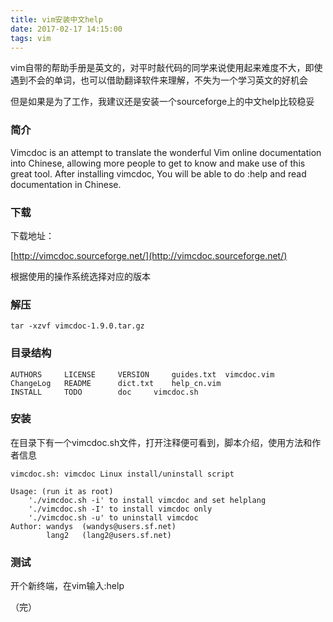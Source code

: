 ```yaml
---
title: vim安装中文help
date: 2017-02-17 14:15:00
tags: vim
---
```


vim自带的帮助手册是英文的，对平时敲代码的同学来说使用起来难度不大，即使遇到不会的单词，也可以借助翻译软件来理解，不失为一个学习英文的好机会

但是如果是为了工作，我建议还是安装一个sourceforge上的中文help比较稳妥

### 简介

Vimcdoc is an attempt to translate the wonderful Vim online documentation into Chinese, allowing more people to get to know and make use of this great tool. After installing vimcdoc, You will be able to do :help and read documentation in Chinese. 

### 下载

下载地址：

[http://vimcdoc.sourceforge.net/](http://vimcdoc.sourceforge.net/)

根据使用的操作系统选择对应的版本

### 解压

```
tar -xzvf vimcdoc-1.9.0.tar.gz
```

### 目录结构

```
AUTHORS		LICENSE		VERSION		guides.txt	vimcdoc.vim
ChangeLog	README		dict.txt	help_cn.vim
INSTALL		TODO		doc		vimcdoc.sh
```
### 安装

在目录下有一个vimcdoc.sh文件，打开注释便可看到，脚本介绍，使用方法和作者信息

```
vimcdoc.sh: vimcdoc Linux install/uninstall script

Usage: (run it as root)
    './vimcdoc.sh -i' to install vimcdoc and set helplang
    './vimcdoc.sh -I' to install vimcdoc only
    './vimcdoc.sh -u' to uninstall vimcdoc
Author: wandys	(wandys@users.sf.net)
        lang2	(lang2@users.sf.net)
```

### 测试

开个新终端，在vim输入:help

（完）
